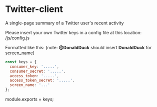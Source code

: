 # Twitter-client
A single-page summary of a Twitter user's recent activity


Please insert your own Twitter keys in a config file at this location:
/js/config.js

Formatted like this:  (note: **@DonaldDuck** should insert **DonaldDuck** for screen_name)

```javascript
const keys = {
  consumer_key: '.....',
  consumer_secret: '.....',
  access_token: '.....',
  access_token_secret: '.....',
  screen_name: '...'
};
```

module.exports = keys;
